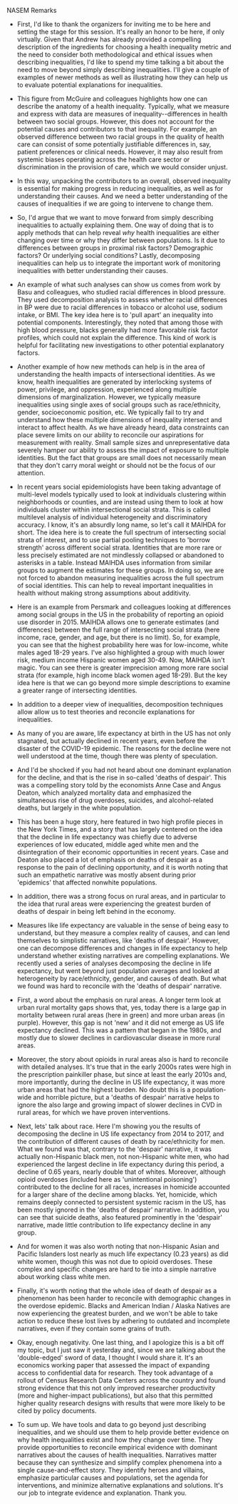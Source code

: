 NASEM Remarks

- First, I'd like to thank the organizers for inviting me to be here and setting the stage for this session. It's really an honor to be here, if only virtually. Given that Andrew has already provided a compelling description of the ingredients for choosing a health inequality metric and the need to consider both methodological and ethical issues when describing inequalities, I'd like to spend my time talking a bit about the need to move beyond simply describing inequalities. I'll give a couple of examples of newer methods as well as illustrating how they can help us to evaluate potential explanations for inequalities.  

- This figure from McGuire and colleagues highlights how one can describe the anatomy of a health inequality. Typically, what we measure and express with data are measures of inequality--differences in health between two social groups. However, this does not account for the potential causes and contributors to that inequality. For example, an observed difference between two racial groups in the quality of health care can consist of some potentially justifiable differences in, say, patient preferences or clinical needs. However, it may also result from systemic biases operating across the health care sector or discrimination in the provision of care, which we would consider unjust. 

- In this way, unpacking the contributors to an overall, observed inequality is essential for making progress in reducing inequalities, as well as for understanding their causes. And we need a better understanding of the causes of inequalities if we are going to intervene to change them. 

- So, I'd argue that we want to move forward from simply describing inequalities to actually explaining them. One way of doing that is to apply methods that can help reveal *why* health inequalities are either changing over time or why they differ between populations. Is it due to differences between groups in proximal risk factors? Demographic factors? Or underlying social conditions? Lastly, decomposing inequalities can help us to integrate the important work of monitoring inequalities with better understanding their causes.

- An example of what such analyses can show us comes from work by Basu and colleagues, who studied racial differences in blood pressure. They used decomposition analysis to assess whether racial differences in BP were due to racial differences in tobacco or alcohol use, sodium intake, or BMI. The key idea here is to 'pull apart' an inequality into potential components. Interestingly, they noted that among those with high blood pressure, blacks generally had more favorable risk factor profiles, which could not explain the difference. This kind of work is helpful for facilitating new investigations to other potential explanatory factors. 

- Another example of how new methods can help is in the area of understanding the health impacts of intersectional identities. As we know, health inequalities are generated by interlocking systems of power, privilege, and oppression, experienced along multiple dimensions of marginalization. However, we typically measure inequalities using single axes of social groups such as race/ethnicity, gender, socioeconomic position, etc. We typically fail to try and understand how these multiple dimensions of inequality intersect and interact to affect health. As we have already heard, data constraints can place severe limits on our ability to reconcile our aspirations for measurement with reality. Small sample sizes and unrepresentative data severely hamper our ability to assess the impact of exposure to multiple identities. But the fact that groups are small does not necessarily mean that they don't carry moral weight or should not be the focus of our attention. 

- In recent years social epidemiologists have been taking advantage of multi-level models typically used to look at individuals clustering within neighborhoods or counties, and are instead using them to look at how individuals cluster within intersectional social strata. This is called multilevel analysis of individual heterogeneity and discriminatory accuracy. I know, it's an absurdly long name, so let's call it MAIHDA for short. The idea here is to create the full spectrum of intersecting social strata of interest, and to use partial pooling techniques to 'borrow strength' across different social strata. Identities that are more rare or less precisely estimated are not mindlessly collapsed or abandoned to asterisks in a table. Instead MAIHDA uses information from similar groups to augment the estimates for these groups. In doing so, we are not forced to abandon measuring inequalities across the full spectrum of social identities. This can help to reveal important inequalities in health without making strong assumptions about additivity.

- Here is an example from Persmark and colleagues looking at differences among social groups in the US in the probability of reporting an opioid use disorder in 2015. MAIHDA allows one to generate estimates (and differences) between the full range of intersecting social strata (here income, race, gender, and age, but there is no limit). So, for example, you can see that the highest probability here was for low-income, white males aged 18-29 years. I've also highlighted a group with much lower risk, medium income Hispanic women aged 30-49. Now, MAIHDA isn't magic. You can see there is greater imprecision among more rare social strata (for example, high income black women aged 18-29). But the key idea here is that we can go beyond more simple descriptions to examine a greater range of intersecting identities. 

- In addition to a deeper view of inequalities, decomposition techniques allow allow us to test theories and reconcile explanations for inequalities. 

- As many of you are aware, life expectancy at birth in the US has not only stagnated, but actually declined in recent years, even before the disaster of the COVID-19 epidemic. The reasons for the decline were not well understood at the time, though there was plenty of speculation.

- And I'd be shocked if you had not heard about one dominant explanation for the decline, and that is the rise in so-called 'deaths of despair'. This was a compelling story told by the economists Anne Case and Angus Deaton, which analyzed mortality data and emphasized the simultaneous rise of drug overdoses, suicides, and alcohol-related deaths, but largely in the white population. 

- This has been a huge story, here featured in two high profile pieces in the New York Times, and a story that has largely centered on the idea that the decline in life expectancy was chiefly due to adverse experiences of low educated, middle aged white men and the disintegration of their economic opportunities in recent years. Case and Deaton also placed a lot of emphasis on deaths of despair as a response to the pain of declining opportunity, and it is worth noting that such an empathetic narrative was mostly absent during prior 'epidemics' that affected nonwhite populations.

- In addition, there was a strong focus on rural areas, and in particular to the idea that rural areas were experiencing the greatest burden of deaths of despair in being left behind in the economy. 

- Measures like life expectancy are valuable in the sense of being easy to understand, but they measure a complex reality of causes, and can lend themselves to simplistic narratives, like 'deaths of despair'. However, one can decompose differences and changes in life expectancy to help understand whether existing narratives are compelling explanations.  We recently used a series of analyses decomposing the decline in life expectancy, but went beyond just population averages and looked at heterogeneity by race/ethnicity, gender, and causes of death. But what we found was hard to reconcile with the 'deaths of despair' narrative. 

- First, a word about the emphasis on rural areas. A longer term look at urban rural mortality gaps shows that, yes, today there is a large gap in mortality between rural areas (here in green) and more urban areas (in purple). However, this gap is not 'new' and it did not emerge as US life expectancy declined. This was a pattern that began in the 1980s, and mostly due to slower declines in cardiovascular disease in more rural areas.

- Moreover, the story about opioids in rural areas also is hard to reconcile with detailed analyses. It's true that in the early 2000s rates were high in the prescription painkiller phase, but since at least the early 2010s and, more importantly, during the decline in US life expectancy, it was more urban areas that had the highest burden. No doubt this is a population-wide and horrible picture, but a 'deaths of despair' narrative helps to ignore the also large and growing impact of slower declines in CVD in rural areas, for which we have proven interventions. 

- Next, lets' talk about race. Here I'm showing you the results of decomposing the decline in US life expectancy from 2014 to 2017, and the contribution of different causes of death by race/ethnicity for men. What we found was that, contrary to the 'despair' narrative, it was actually non-Hispanic black men, not non-Hispanic white men, who had experienced the largest decline in life expectancy during this period, a decline of 0.65 years, nearly double that of whites. Moreover, although opioid overdoses (included here as 'unintentional poisoning') contributed to the decline for all races, increases in homicide accounted for a larger share of the decline among blacks. Yet, homicide, which remains deeply connected to persistent systemic racism in the US, has been mostly ignored in the 'deaths of despair' narrative. In addition, you can see that suicide deaths, also featured prominently in the 'despair' narrative, made little contribution to life expectancy decline in any group. 

- And for women it was also worth noting that non-Hispanic Asian and Pacific Islanders lost nearly as much life expectancy (0.23 years) as did white women, though this was not due to opioid overdoses. These complex and specific changes are hard to tie into a simple narrative about working class white men.

- Finally, it's worth noting that the whole idea of death of despair as a phenomenon has been harder to reconcile with demographic changes in the overdose epidemic. Blacks and American Indian / Alaska Natives are now experiencing the greatest burden, and we won't be able to take action to reduce these lost lives by adhering to outdated and incomplete narratives, even if they contain some grains of truth. 

- Okay, enough negativity. One last thing, and I apologize this is a bit off my topic, but I just saw it yesterday and, since we are talking about the 'double-edged' sword of data, I thought I would share it. It's an economics working paper that assessed the impact of expanding access to confidential data for research. They took advantage of a rollout of Census Research Data Centers across the country and found strong evidence that this not only improved researcher productivity (more and higher-impact publications), but also that this permitted higher quality research designs with results that were more likely to be cited by policy documents. 

- To sum up. We have tools and data to go beyond just describing inequalities, and we should use them to help provide better evidence on why health inequalities exist and how they change over time. They provide opportunities to reconcile empirical evidence with dominant narratives about the causes of health inequalities. Narratives matter because they can synthesize and simplify complex phenomena into a single cause-and-effect story. They identify heroes and villains, emphasize particular causes and populations, set the agenda for interventions, and minimize alternative explanations and solutions. It's our job to integrate evidence and explanation. Thank you.
